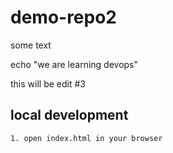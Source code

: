 # demo-repo2

some text

echo "we are learning devops"

this will be edit #3

## local development
    1. open index.html in your browser